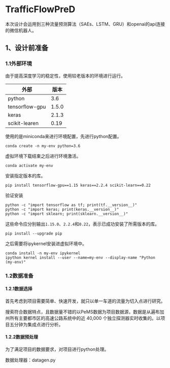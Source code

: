 # TrafficFlowPreD

本次设计会运用到三种流量预测算法（SAEs、LSTM、GRU）和openai的api连接的微信机器人。

## 1、设计前准备

### 1.1外部环境

由于提高深度学习的稳定性，使用较老版本的环境进行运行。

| 外部           | 版本  |
| -------------- | ----- |
| python         | 3.6   |
| tensorflow-gpu | 1.5.0 |
| keras          | 2.1.3 |
| scikit-learen  | 0.19  |

使用的是miniconda来进行环境配置，先进行python配置。

```shell
conda create -n my-env python=3.6
```

虚拟环境下载结束之后进行环境激活。

```shell
conda activate my-env
```

安装指定版本的库。

```shell
pip install tensorflow-gpu==1.15 keras==2.2.4 scikit-learn==0.22
```

验证安装

```shell
python -c "import tensorflow as tf; print(tf.__version__)"
python -c "import keras; print(keras.__version__)"
python -c "import sklearn; print(sklearn.__version__)"
```

这些命令应分别输出`1.15.0`、`2.2.4`和`0.22`，表示已成功安装了所需版本的库。

<!--若是提示没有这几个版本，可能意味着你需要更新你的pip版本-->

```shell
pip install --upgrade pip
```

之后需要将ipykernel安装进虚拟环境中。

```shell
conda install -n my-env ipykernel
ipython kernel install --user --name=my-env --display-name "Python (my-env)"
```

### 1.2数据准备

#### 1.2.1数据选择

首先考虑到项目需要简单、快速开发，就只以单一车道的流量为切入点进行研究。

搜索符合数据特点，且数据量不错的以PeMS数据为项目数据源，数据是从遍布加州所有主要都市区的高速公路系统中的近 40,000 个独立探测器实时收集的。以项目五分钟为集成点进行分析。

#### 1.2.2数据预处理

为了满足项目的数据要求，对项目进行python处理。

数据处理器：datagen.py

```python

```

